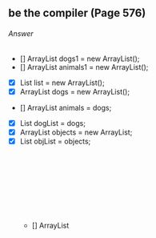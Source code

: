 ## be the compiler (Page 576)
###### Answer

- [] ArrayList<Dog> dogs1 = new ArrayList<Animal>();
- [] ArrayList<Animal> animals1 = new ArrayList<Dog>();
- [x] List<Animal> list = new ArrayList<Animal>();
- [x] ArrayList<Dog> dogs = new ArrayList<Dog>();
- [] ArrayList<Animal> animals = dogs;
- [x] List<Dog> dogList = dogs;
- [x] ArrayList<Object> objects = new ArrayList<Object>;
- [x] List<Object> objList = objects;
- [] ArrayList<Object> objs = new ArrayList<Dog>;

